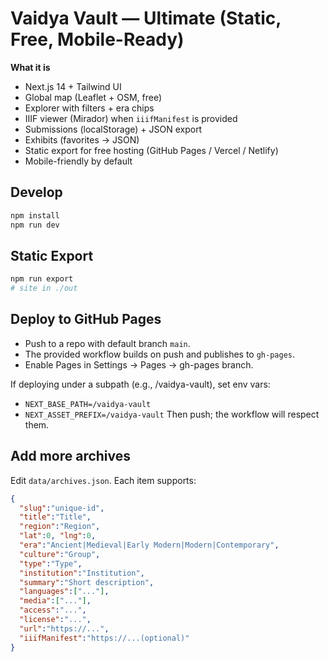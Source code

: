 
# Vaidya Vault — Ultimate (Static, Free, Mobile-Ready)

**What it is**
- Next.js 14 + Tailwind UI
- Global map (Leaflet + OSM, free)
- Explorer with filters + era chips
- IIIF viewer (Mirador) when `iiifManifest` is provided
- Submissions (localStorage) + JSON export
- Exhibits (favorites → JSON)
- Static export for free hosting (GitHub Pages / Vercel / Netlify)
- Mobile-friendly by default

## Develop
```bash
npm install
npm run dev
```

## Static Export
```bash
npm run export
# site in ./out
```

## Deploy to GitHub Pages
- Push to a repo with default branch `main`.
- The provided workflow builds on push and publishes to `gh-pages`.
- Enable Pages in Settings → Pages → gh-pages branch.

If deploying under a subpath (e.g., /vaidya-vault), set env vars:
- `NEXT_BASE_PATH=/vaidya-vault`
- `NEXT_ASSET_PREFIX=/vaidya-vault`
Then push; the workflow will respect them.

## Add more archives
Edit `data/archives.json`. Each item supports:
```json
{
  "slug":"unique-id",
  "title":"Title",
  "region":"Region",
  "lat":0, "lng":0,
  "era":"Ancient|Medieval|Early Modern|Modern|Contemporary",
  "culture":"Group",
  "type":"Type",
  "institution":"Institution",
  "summary":"Short description",
  "languages":["..."],
  "media":["..."],
  "access":"...",
  "license":"...",
  "url":"https://...",
  "iiifManifest":"https://...(optional)"
}
```

